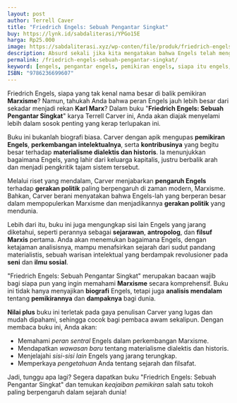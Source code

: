 ```yaml
---
layout: post
author: Terrell Caver
title: "Friedrich Engels: Sebuah Pengantar Singkat"
buy: https://lynk.id/sabdaliterasi/YPGo15E
harga: Rp25.000
image: https://sabdaliterasi.xyz/wp-conten/file/produk/friedrich-engels-sebuah-pengantar-singkat.jpg
description: Absurd sekali jika kita mengatakan bahwa Engels telah menghadirkan Marxisme. Pemikiran Engels lebih berjasa daripada pemikiran Marx dalam menarik.
permalink: /friedrich-engels-sebuah-pengantar-singkat/
keyword: [engels, pengantar engels, pemikiran engels, siapa itu engels, pengantar marxisme, marxis]
ISBN: "9786236699607"
---
```

<p>Friedrich Engels, siapa yang tak kenal nama besar di balik pemikiran <strong>Marxisme</strong>? Namun, tahukah Anda bahwa peran Engels jauh lebih besar dari sekadar menjadi rekan <strong>Karl Marx</strong>? Dalam buku "<strong>Friedrich Engels: Sebuah Pengantar Singkat</strong>" karya Terrell Carver ini, Anda akan diajak menyelami lebih dalam sosok penting yang kerap terlupakan ini.</p><p>Buku ini bukanlah biografi biasa. Carver dengan apik mengupas <strong>pemikiran Engels</strong>, <strong>perkembangan intelektualnya</strong>, serta <strong>kontribusinya</strong> yang begitu besar terhadap <strong>materialisme dialektis dan historis</strong>. Ia menunjukkan bagaimana Engels, yang lahir dari keluarga kapitalis, justru berbalik arah dan menjadi pengkritik tajam sistem tersebut.</p><p>Melalui riset yang mendalam, Carver menjabarkan <strong>pengaruh Engels</strong> terhadap <strong>gerakan politik</strong> paling berpengaruh di zaman modern, Marxisme. Bahkan, Carver berani menyatakan bahwa Engels-lah yang berperan besar dalam mempopulerkan Marxisme dan menjadikannya <strong>gerakan politik</strong> yang mendunia.</p><p>Lebih dari itu, buku ini juga mengungkap sisi lain Engels yang jarang diketahui, seperti perannya sebagai <strong>sejarawan</strong>, <strong>antropolog</strong>, dan <strong>filsuf Marxis</strong> pertama. Anda akan menemukan bagaimana Engels, dengan ketajaman analisisnya, mampu menafsirkan sejarah dari sudut pandang materialistis, sebuah warisan intelektual yang berdampak revolusioner pada <strong>seni</strong> dan <strong>ilmu sosial</strong>.</p><p>"Friedrich Engels: Sebuah Pengantar Singkat" merupakan bacaan wajib bagi siapa pun yang ingin memahami <strong>Marxisme</strong> secara komprehensif. Buku ini tidak hanya menyajikan <strong>biografi</strong> Engels, tetapi juga <strong>analisis mendalam</strong> tentang <strong>pemikirannya</strong> dan <strong>dampaknya</strong> bagi dunia.</p><p><strong>Nilai plus</strong> buku ini terletak pada gaya penulisan Carver yang lugas dan mudah dipahami, sehingga cocok bagi pembaca awam sekalipun. Dengan membaca buku ini, Anda akan:</p><ul><li>Memahami <em>peran sentral</em> Engels dalam perkembangan Marxisme.</li><li>Mendapatkan <em>wawasan baru</em> tentang materialisme dialektis dan historis.</li><li>Menjelajahi <em>sisi-sisi lain</em> Engels yang jarang terungkap.</li><li>Memperkaya <em>pengetahuan</em> Anda tentang sejarah dan filsafat.</li></ul><p>Jadi, tunggu apa lagi? Segera dapatkan buku "Friedrich Engels: Sebuah Pengantar Singkat" dan temukan <em>keajaiban pemikiran</em> salah satu tokoh paling berpengaruh dalam sejarah dunia!</p>
